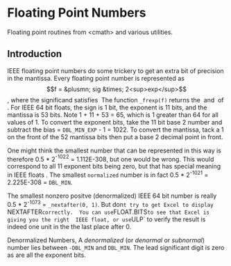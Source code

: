 # Floating Point Numbers

Floating point routines from &lt;cmath&gt; and various utilities.

## Introduction

IEEE floating point numbers do some trickery to get 
an extra bit of precision in the mantissa. Every floating point 
number is represented as
$$f = &plusmn; sig &times; 2<sup>exp</sup>$$,
where the significand satisfies 
<math>0.5 &le; sig &lt; 1</math>
The function `_frexp(f)` 
returns the <math>sig</math> and <math>exp</math> of <math>f</math>.
For IEEE 64 bit floats, 
the sign is 1 bit, the exponent is 11 bits, and the mantissa 
is 53 bits. Note 1 + 11 + 53 = 65, which is 1 greater than 64 
for all values of 1. To convert the exponent bits, take the 
11 bit base 2 number and subtract the bias = `DBL_MIN_EXP` - 1 = 1022. 
To convert the mantissa, tack a 1 on the front of the 52 mantissa bits 
then put a base 2 decimal point in front. 

One might think the smallest number that can be represented in this way 
is therefore 0.5 * 2<markup><sup>-1022</sup></markup> = 1.112E-308, but one would be wrong. 
This would correspond to all 11 exponent bits being zero, but that has 
special meaning in IEEE floats . The smallest `normalized` number is in 
fact 0.5 * 2<markup><sup>-1021</sup></markup> = 2.225E-308 = `DBL_MIN`.

The smallest nonzero positve (denormalized) IEEE 64 bit number is really 
0.5 * 2<markup><sup>-1073</sup></markup> = `_nextafter(0, 1)`. 
But don`t try to get Excel to display `NEXTAFTER` correctly. 
You can use `FLOAT.BITS` to see that Excel is giving you the right 
IEEE float, or use `ULP` to verify the result is indeed one unit in the the last place after 0. 
		
Denormalized Numbers,
A _denormalized_ (or _denormal_ or 
_subnormal_) number lies between `-DBL_MIN` 
and `DBL_MIN`. 
The lead significant digit is zero as are all the exponent bits. 
